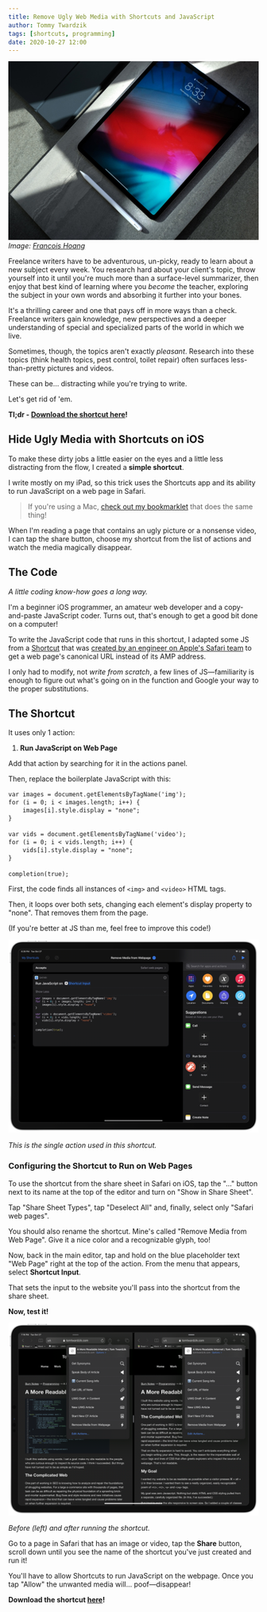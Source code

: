 ```yaml
---
title: Remove Ugly Web Media with Shortcuts and JavaScript
author: Tommy Twardzik
tags: [shortcuts, programming]
date: 2020-10-27 12:00
---
```


<!-- description: Wield the power of iOS Shortcuts and a bit of JavaScript to clear webpages of unpleasant photos and videos while you read and research. -->



![iPad and Apple Pencil lying on desk.](/assets/images/ipad-on-desk.jpg)
_Image: [Francois Hoang][francoishoang]_

Freelance writers have to be adventurous, un-picky, ready to learn about a new subject every week. You research hard about your client's topic, throw yourself into it until you're much more than a surface-level summarizer, then enjoy that best kind of learning where you _become_ the teacher, exploring the subject in your own words and absorbing it further into your bones.

It's a thrilling career and one that pays off in more ways than a check. Freelance writers gain knowledge, new perspectives and a deeper understanding of special and specialized parts of the world in which we live.

Sometimes, though, the topics aren't exactly *pleasant*. Research into these topics (think health topics, pest control, toilet repair) often surfaces less-than-pretty pictures and videos.

These can be… distracting while you're trying to write.

Let's get rid of 'em.

**Tl;dr - [Download the shortcut here][shortcut]!**

## Hide Ugly Media with Shortcuts on iOS

To make these dirty jobs a little easier on the eyes and a little less distracting from the flow, I created a **simple shortcut**.

I write mostly on my iPad, so this trick uses the Shortcuts app and its ability to run JavaScript on a web page in Safari.

> If you're using a Mac, [check out my bookmarklet][bookmarklet] that does the same thing!

When I'm reading a page that contains an ugly picture or a nonsense video, I can tap the share button, choose my shortcut from the list of actions and watch the media magically disappear.

## The Code

_A little coding know-how goes a long way._

I'm a beginner iOS programmer, an amateur web developer and a copy-and-paste JavaScript coder. Turns out, that's enough to get a good bit done on a computer!

To write the JavaScript code that runs in this shortcut, I adapted some JS from a [Shortcut][amp-shortcut] that was [created by an engineer on Apple's Safari team][amp-tweet] to get a web page's canonical URL instead of its AMP address.

I only had to modify, not _write from scratch_, a few lines of JS—familiarity is enough to figure out what's going on in the function and Google your way to the proper substitutions.

## The Shortcut

It uses only 1 action:

1. **Run JavaScript on Web Page**

Add that action by searching for it in the actions panel.

Then, replace the boilerplate JavaScript with this:

```
var images = document.getElementsByTagName('img');
for (i = 0; i < images.length; i++) {
    images[i].style.display = "none";
}

var vids = document.getElementsByTagName('video');
for (i = 0; i < vids.length; i++) {
    vids[i].style.display = "none";
}

completion(true);
```

First, the code finds all instances of `<img>` and `<video>` HTML tags.

Then, it loops over both sets, changing each element's display property to "none". That removes them from the page.

(If you're better at JS than me, feel free to improve this code!)

![Screenshot of Shortcuts "Run JavaScript on web page" action.](/assets/images/shortcuts-js-action-screenshot.png)

_This is the single action used in this shortcut._

### Configuring the Shortcut to Run on Web Pages

To use the shortcut from the share sheet in Safari on iOS, tap the "…" button next to its name at the top of the editor and turn on "Show in Share Sheet".

Tap "Share Sheet Types", tap "Deselect All" and, finally, select only "Safari web pages".

You should also rename the shortcut. Mine's called "Remove Media from Web Page". Give it a nice color and a recognizable glyph, too!

Now, back in the main editor, tap and hold on the blue placeholder text "Web Page" right at the top of the action. From the menu that appears, select **Shortcut Input**.

That sets the input to the website you'll pass into the shortcut from the share sheet.

**Now, test it!**

![Screenshot of share sheet shortcuts](/assets/images/share-sheet-screenshot.png)

_Before (left) and after running the shortcut._

Go to a page in Safari that has an image or video, tap the **Share** button, scroll down until you see the name of the shortcut you've just created and run it!

You'll have to allow Shortcuts to run JavaScript on the webpage. Once you tap "Allow" the unwanted media will... poof—disappear!

**Download the shortcut [here][shortcut]!**


[amp-tweet]: https://twitter.com/livbem/status/1223043752878460928?s=20
[amp-shortcut]: https://www.icloud.com/shortcuts/46cc38e259324f7494e4c66829007edc
[shortcut]: https://www.icloud.com/shortcuts/c68e71a5ccf74cf589859630904bd2b8
[bookmarklet]: /blog/remove-media-bookmarklet
[francoishoang]: https://unsplash.com/@aoirostudio
